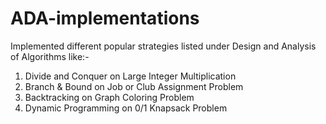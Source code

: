 # ADA-implementations

Implemented different popular strategies listed under Design and Analysis of Algorithms like:- 

1. Divide and Conquer on Large Integer Multiplication
2. Branch & Bound on Job or Club Assignment Problem
3. Backtracking on Graph Coloring Problem 
4. Dynamic Programming on 0/1 Knapsack Problem
 
